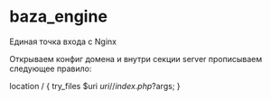 # baza_engine


Единая точка входа с Nginx

Открываем конфиг домена и внутри секции server прописываем следующее правило:

location / {
    try_files $uri $uri/ /index.php?$args;
}